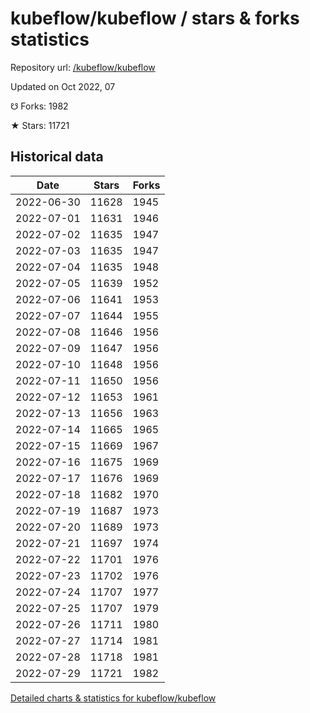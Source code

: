 # kubeflow/kubeflow / stars & forks statistics

Repository url: [/kubeflow/kubeflow](https://github.com/kubeflow/kubeflow)

Updated on Oct 2022, 07

☋ Forks: 1982

★ Stars: 11721

## Historical data
| Date | Stars | Forks |
|------|-------|-------|
| 2022-06-30 | 11628 | 1945 | 
| 2022-07-01 | 11631 | 1946 | 
| 2022-07-02 | 11635 | 1947 | 
| 2022-07-03 | 11635 | 1947 | 
| 2022-07-04 | 11635 | 1948 | 
| 2022-07-05 | 11639 | 1952 | 
| 2022-07-06 | 11641 | 1953 | 
| 2022-07-07 | 11644 | 1955 | 
| 2022-07-08 | 11646 | 1956 | 
| 2022-07-09 | 11647 | 1956 | 
| 2022-07-10 | 11648 | 1956 | 
| 2022-07-11 | 11650 | 1956 | 
| 2022-07-12 | 11653 | 1961 | 
| 2022-07-13 | 11656 | 1963 | 
| 2022-07-14 | 11665 | 1965 | 
| 2022-07-15 | 11669 | 1967 | 
| 2022-07-16 | 11675 | 1969 | 
| 2022-07-17 | 11676 | 1969 | 
| 2022-07-18 | 11682 | 1970 | 
| 2022-07-19 | 11687 | 1973 | 
| 2022-07-20 | 11689 | 1973 | 
| 2022-07-21 | 11697 | 1974 | 
| 2022-07-22 | 11701 | 1976 | 
| 2022-07-23 | 11702 | 1976 | 
| 2022-07-24 | 11707 | 1977 | 
| 2022-07-25 | 11707 | 1979 | 
| 2022-07-26 | 11711 | 1980 | 
| 2022-07-27 | 11714 | 1981 | 
| 2022-07-28 | 11718 | 1981 | 
| 2022-07-29 | 11721 | 1982 | 


[Detailed charts & statistics for kubeflow/kubeflow](https://reviewgithub.com/rep/kubeflow/kubeflow)
